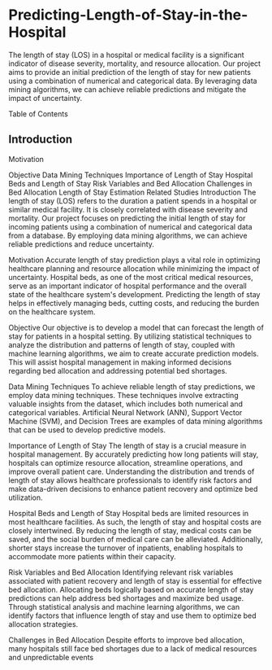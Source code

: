 # Predicting-Length-of-Stay-in-the-Hospital

The length of stay (LOS) in a hospital or medical facility is a significant indicator of disease severity, mortality, and resource allocation. Our project aims to provide an initial prediction of the length of stay for new patients using a combination of numerical and categorical data. By leveraging data mining algorithms, we can achieve reliable predictions and mitigate the impact of uncertainty.

Table of Contents

## Introduction

Motivation

Objective
Data Mining Techniques
Importance of Length of Stay
Hospital Beds and Length of Stay
Risk Variables and Bed Allocation
Challenges in Bed Allocation
Length of Stay Estimation
Related Studies
Introduction
The length of stay (LOS) refers to the duration a patient spends in a hospital or similar medical facility. It is closely correlated with disease severity and mortality. Our project focuses on predicting the initial length of stay for incoming patients using a combination of numerical and categorical data from a database. By employing data mining algorithms, we can achieve reliable predictions and reduce uncertainty.

Motivation
Accurate length of stay prediction plays a vital role in optimizing healthcare planning and resource allocation while minimizing the impact of uncertainty. Hospital beds, as one of the most critical medical resources, serve as an important indicator of hospital performance and the overall state of the healthcare system's development. Predicting the length of stay helps in effectively managing beds, cutting costs, and reducing the burden on the healthcare system.

Objective
Our objective is to develop a model that can forecast the length of stay for patients in a hospital setting. By utilizing statistical techniques to analyze the distribution and patterns of length of stay, coupled with machine learning algorithms, we aim to create accurate prediction models. This will assist hospital management in making informed decisions regarding bed allocation and addressing potential bed shortages.

Data Mining Techniques
To achieve reliable length of stay predictions, we employ data mining techniques. These techniques involve extracting valuable insights from the dataset, which includes both numerical and categorical variables. Artificial Neural Network (ANN), Support Vector Machine (SVM), and Decision Trees are examples of data mining algorithms that can be used to develop predictive models.

Importance of Length of Stay
The length of stay is a crucial measure in hospital management. By accurately predicting how long patients will stay, hospitals can optimize resource allocation, streamline operations, and improve overall patient care. Understanding the distribution and trends of length of stay allows healthcare professionals to identify risk factors and make data-driven decisions to enhance patient recovery and optimize bed utilization.

Hospital Beds and Length of Stay
Hospital beds are limited resources in most healthcare facilities. As such, the length of stay and hospital costs are closely intertwined. By reducing the length of stay, medical costs can be saved, and the social burden of medical care can be alleviated. Additionally, shorter stays increase the turnover of inpatients, enabling hospitals to accommodate more patients within their capacity.

Risk Variables and Bed Allocation
Identifying relevant risk variables associated with patient recovery and length of stay is essential for effective bed allocation. Allocating beds logically based on accurate length of stay predictions can help address bed shortages and maximize bed usage. Through statistical analysis and machine learning algorithms, we can identify factors that influence length of stay and use them to optimize bed allocation strategies.

Challenges in Bed Allocation
Despite efforts to improve bed allocation, many hospitals still face bed shortages due to a lack of medical resources and unpredictable events
